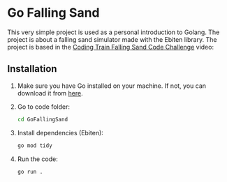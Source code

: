 # Go Falling Sand

This very simple project is used as a personal introduction to Golang. The project is about a falling sand simulator made with the Ebiten library. 
The project is based in the [Coding Train Falling Sand Code Challenge](https://www.youtube.com/watch?v=L4u7Zy_b868&t=1162s&ab_channel=TheCodingTrain) video:

## Installation

1. Make sure you have Go installed on your machine. If not, you can download it from [here](https://golang.org/dl/).
2. Go to code folder: 
   ```bash
   cd GoFallingSand
   
3. Install dependencies (Ebiten):

   ```bash
   go mod tidy
   
4. Run the code:

   ```bash
   go run .
